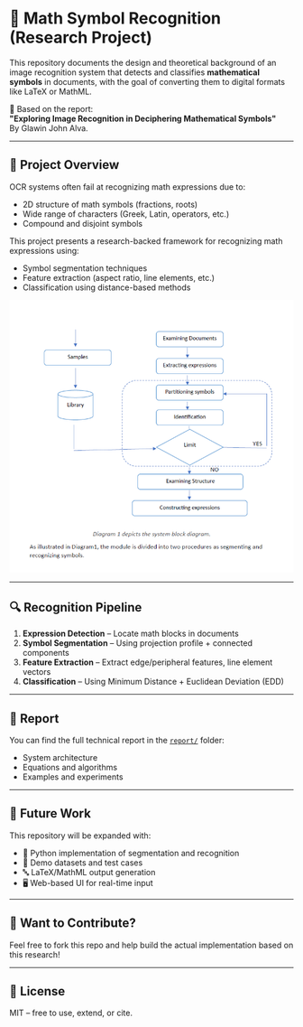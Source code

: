 # 🧠 Math Symbol Recognition (Research Project)

This repository documents the design and theoretical background of an image recognition system that detects and classifies **mathematical symbols** in documents, with the goal of converting them to digital formats like LaTeX or MathML.

📄 Based on the report:  
**"Exploring Image Recognition in Deciphering Mathematical Symbols"**  
By Glawin John Alva.

---

## 📘 Project Overview

OCR systems often fail at recognizing math expressions due to:
- 2D structure of math symbols (fractions, roots)
- Wide range of characters (Greek, Latin, operators, etc.)
- Compound and disjoint symbols

This project presents a research-backed framework for recognizing math expressions using:
- Symbol segmentation techniques
- Feature extraction (aspect ratio, line elements, etc.)
- Classification using distance-based methods

![System Diagram](system_diagram.png)

---

## 🔍 Recognition Pipeline

1. **Expression Detection** – Locate math blocks in documents
2. **Symbol Segmentation** – Using projection profile + connected components
3. **Feature Extraction** – Extract edge/peripheral features, line element vectors
4. **Classification** – Using Minimum Distance + Euclidean Deviation (EDD)

---

## 📄 Report

You can find the full technical report in the [`report/`](Main_Report) folder:
- System architecture
- Equations and algorithms
- Examples and experiments

---

## 🚀 Future Work

This repository will be expanded with:
- 🧠 Python implementation of segmentation and recognition
- 🧪 Demo datasets and test cases
- 🔤 LaTeX/MathML output generation
- 🖥️ Web-based UI for real-time input

---

## 🙋 Want to Contribute?

Feel free to fork this repo and help build the actual implementation based on this research!

---

## 📜 License

MIT – free to use, extend, or cite.
